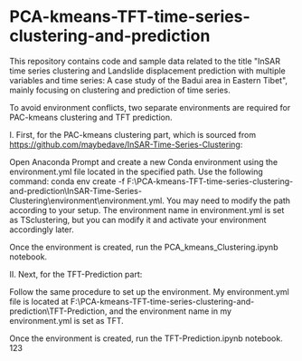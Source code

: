 # PCA-kmeans-TFT-time-series-clustering-and-prediction
This repository contains code and sample data related to the title "InSAR time series clustering and Landslide displacement prediction with multiple variables and time series: A case study of the Badui area in Eastern Tibet", mainly focusing on clustering and prediction of time series.

To avoid environment conflicts, two separate environments are required for PAC-kmeans clustering and TFT prediction.

I. First, for the PAC-kmeans clustering part, which is sourced from https://github.com/maybedave/InSAR-Time-Series-Clustering:

Open Anaconda Prompt and create a new Conda environment using the environment.yml file located in the specified path. Use the following command: conda env create -f F:\PCA-kmeans-TFT-time-series-clustering-and-prediction\InSAR-Time-Series-Clustering\environment\environment.yml. You may need to modify the path according to your setup. The environment name in environment.yml is set as TSclustering, but you can modify it and activate your environment accordingly later.

Once the environment is created, run the PCA_kmeans_Clustering.ipynb notebook.

II. Next, for the TFT-Prediction part:

Follow the same procedure to set up the environment. My environment.yml file is located at F:\PCA-kmeans-TFT-time-series-clustering-and-prediction\TFT-Prediction, and the environment name in my environment.yml is set as TFT.

Once the environment is created, run the TFT-Prediction.ipynb notebook.
123
